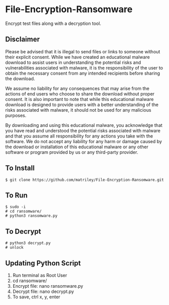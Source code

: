 # File-Encryption-Ransomware
Encrypt test files along with a decryption tool.

## Disclaimer

Please be advised that it is illegal to send files or links to someone without their explicit consent. While we have created an educational malware download to assist users in understanding the potential risks and vulnerabilities associated with malware, it is the responsibility of the user to obtain the necessary consent from any intended recipients before sharing the download.

We assume no liability for any consequences that may arise from the actions of end users who choose to share the download without proper consent. It is also important to note that while this educational malware download is designed to provide users with a better understanding of the risks associated with malware, it should not be used for any malicious purposes.

By downloading and using this educational malware, you acknowledge that you have read and understood the potential risks associated with malware and that you assume all responsibility for any actions you take with the software. We do not accept any liability for any harm or damage caused by the download or installation of this educational malware or any other software or program provided by us or any third-party provider.

## To Install
```
$ git clone https://github.com/matriley/File-Encryption-Ransomware.git
```

## To Run
```
$ sudo -i
# cd ransomware/
# python3 ransomware.py
```

## To Decrypt
```
# python3 decrypt.py
# unlock
```

## Updating Python Script

1. Run terminal as Root User
2. cd ransomware/
3. Encrypt file: nano ransomware.py
4. Decrypt file: nano decrypt.py
5. To save, ctrl x, y, enter
